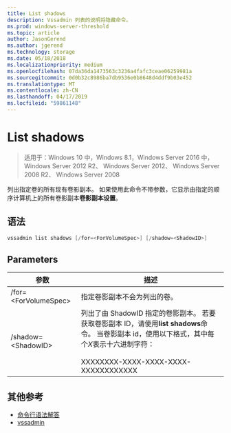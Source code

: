 ```yaml
---
title: List shadows
description: Vssadmin 列表的说明将隐藏命令。
ms.prod: windows-server-threshold
ms.topic: article
author: JasonGerend
ms.author: jgerend
ms.technology: storage
ms.date: 05/18/2018
ms.localizationpriority: medium
ms.openlocfilehash: 07da36da1473563c3236a4fafc3ceae06259981a
ms.sourcegitcommit: 0d0b32c8986ba7db9536e0b8648d4ddf9b03e452
ms.translationtype: MT
ms.contentlocale: zh-CN
ms.lasthandoff: 04/17/2019
ms.locfileid: "59861148"
---
```

# <a name="vssadmin-list-shadows"></a>List shadows

>适用于：Windows 10 中，Windows 8.1，Windows Server 2016 中，Windows Server 2012 R2、 Windows Server 2012、 Windows Server 2008 R2、 Windows Server 2008

列出指定卷的所有现有卷影副本。 如果使用此命令不带参数，它显示由指定的顺序计算机上的所有卷影副本**卷影副本设置**。

## <a name="syntax"></a>语法

```PowerShell
vssadmin list shadows [/for=<ForVolumeSpec>] [/shadow=<ShadowID>]
```

## <a name="parameters"></a>Parameters

|参数|描述|
|---|---|
|/for=\<ForVolumeSpec>|指定卷影副本不会为列出的卷。|
|/shadow=\<ShadowID>|列出了由 ShadowID 指定的卷影副本。 若要获取卷影副本 ID，请使用**list shadows**命令。 当卷影副本 id，使用以下格式，其中每个*X*表示十六进制字符：<br><br>XXXXXXXX-XXXX-XXXX-XXXX-XXXXXXXXXXXX|

## <a name="additional-references"></a>其他参考

* [命令行语法解答](https://docs.microsoft.com/previous-versions/windows/it-pro/windows-server-2012-r2-and-2012/cc771080(v%3dws.11))
* [vssadmin](vssadmin.md)